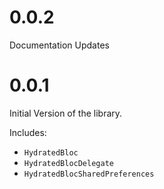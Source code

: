 # 0.0.2

Documentation Updates

# 0.0.1

Initial Version of the library.

Includes:

- `HydratedBloc`
- `HydratedBlocDelegate`
- `HydratedBlocSharedPreferences`
